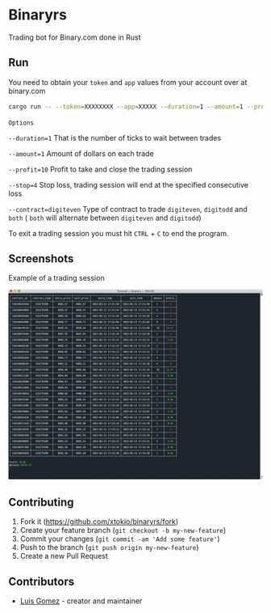 # Binaryrs

Trading bot for Binary.com done in Rust

## Run

You need to obtain your `token` and `app` values from your account over at binary.com
```bash
cargo run -- --token=XXXXXXXX --app=XXXXX --duration=1 --amount=1 --profit=10 --stop=4 --contract=digiteven
```
`Options`

`--duration=1` That is the number of ticks to wait between trades

`--amount=1`   Amount of dollars on each trade

`--profit=10`  Profit to take and close the trading session

`--stop=4`     Stop loss, trading session will end at the specified consecutive loss

`--contract=digiteven` Type of contract to trade `digiteven`, `digitodd` and `both` ( `both` will alternate between `digiteven` and `digitodd`)

To exit a trading session you must hit `CTRL` + `C` to end the program.

## Screenshots

Example of a trading session

![binary 01](screenshot_binaryrs.png)

## Contributing

1. Fork it (<https://github.com/xtokio/binaryrs/fork>)
2. Create your feature branch (`git checkout -b my-new-feature`)
3. Commit your changes (`git commit -am 'Add some feature'`)
4. Push to the branch (`git push origin my-new-feature`)
5. Create a new Pull Request

## Contributors

- [Luis Gomez](https://github.com/xtokio) - creator and maintainer
